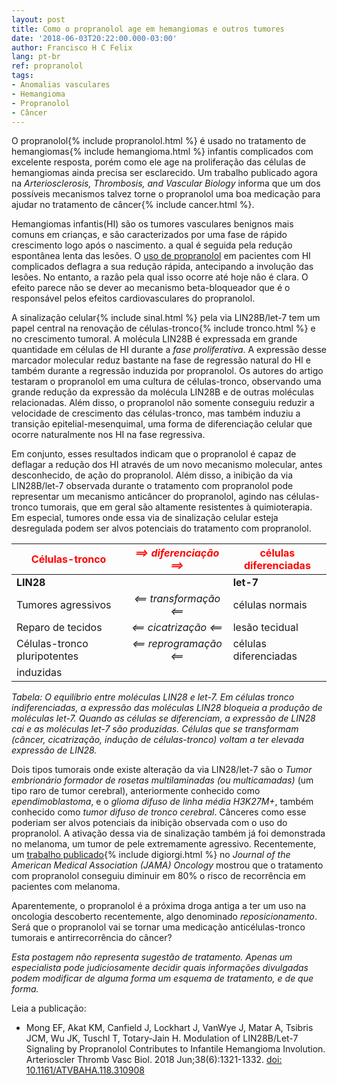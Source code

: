```yaml
---
layout: post
title: Como o propranolol age em hemangiomas e outros tumores
date: '2018-06-03T20:22:00.000-03:00'
author: Francisco H C Felix
lang: pt-br
ref: propranolol
tags:
- Anomalias vasculares
- Hemangioma
- Propranolol
- Câncer
---
```


O propranolol{% include propranolol.html %} é usado no tratamento de hemangiomas{% include hemangioma.html %} infantis complicados com excelente resposta, porém como ele age na proliferação das células de hemangiomas ainda precisa ser esclarecido. Um trabalho publicado agora na _Arteriosclerosis, Thrombosis, and Vascular Biology_ informa que um dos possíveis mecanismos talvez torne o propranolol uma boa medicação para ajudar no tratamento de câncer{% include cancer.html %}.
<!--more-->

Hemangiomas infantis(HI) são os tumores vasculares benignos mais comuns em crianças, e são caracterizados por uma fase de rápido crescimento logo após o nascimento. a qual é seguida pela redução espontânea lenta das lesões. O [uso de propranolol](https://bit.ly/fhcflxEw) em pacientes com HI complicados deflagra a sua redução rápida, antecipando a involução das lesões. No entanto, a razão pela qual isso ocorre até hoje não é clara. O efeito parece não se dever ao mecanismo beta-bloqueador que é o responsável pelos efeitos cardiovasculares do propranolol.

A sinalização celular{% include sinal.html %} pela via LIN28B/let-7 tem um papel central na renovação de células-tronco{% include tronco.html %} e no crescimento tumoral. A molécula LIN28B é expressada em grande quantidade em células de HI durante a _fase proliferativa_. A expressão desse marcador molecular reduz bastante na fase de regressão natural do HI e também durante a regressão induzida por propranolol. Os autores do artigo testaram o propranolol em uma cultura de células-tronco, observando uma grande redução da expressão da molécula LIN28B e de outras moléculas relacionadas. Além disso,  o propranolol não somente conseguiu reduzir a velocidade de crescimento das células-tronco, mas também induziu a transição epitelial-mesenquimal, uma forma de diferenciação celular que ocorre naturalmente nos HI na fase regressiva.

Em conjunto, esses resultados indicam que o propranolol é capaz de deflagar a redução dos HI através de um novo mecanismo molecular, antes desconhecido, de ação do propranolol. Além disso, a inibição da via LIN28B/let-7 observada durante o tratamento com propranolol pode representar um mecanismo anticâncer do propranolol, agindo nas células-tronco tumorais, que em geral são altamente resistentes à quimioterapia. Em especial, tumores onde essa via de sinalização celular esteja desregulada podem ser alvos potenciais do tratamento com propranolol.

| <font color="red">Células-tronco</font> | _<font color="red">&xrArr; diferenciação &xrArr;</font>_ | <font color="red">células diferenciadas</font> |
| --- |:---:| --- |
| **LIN28** | | **let-7** |
| Tumores agressivos | _<font>&xlArr; transformação &xlArr;</font>_ | células normais |
| Reparo de tecidos | _<font>&xlArr; cicatrização &xlArr;</font>_ | lesão tecidual |
| Células-tronco pluripotentes | _<font>&xlArr; reprogramação &xlArr;</font>_ | células diferenciadas |
| induzidas | | |

_Tabela: O equilíbrio entre moléculas LIN28 e let-7. Em células tronco indiferenciadas, a expressão das moléculas LIN28 bloqueia a produção de moléculas let-7. Quando as células se diferenciam, a expressão de LIN28 cai e as moléculas let-7 são produzidas. Células que se transformam (câncer, cicatrização, indução de células-tronco) voltam a ter elevada expressão de LIN28._

Dois tipos tumorais onde existe alteração da via LIN28/let-7 são o _Tumor embrionário formador de rosetas multilaminadas (ou multicamadas)_ (um tipo raro de tumor cerebral), anteriormente conhecido como _ependimoblastoma_, e o _glioma difuso de linha média H3K27M+_, também conhecido como _tumor difuso de tronco cerebral_. Cânceres como esse poderiam ser alvos potenciais da inibição observada com o uso do propranolol. A ativação dessa via de sinalização também já foi demonstrada no melanoma, um tumor de pele extremamente agressivo. Recentemente, um [trabalho publicado](https://bit.ly/fhcflx7x){% include digiorgi.html %} no _Journal of the American Medical Association (JAMA) Oncology_ mostrou que o tratamento com propranolol conseguiu diminuir em 80% o risco de recorrência em pacientes com melanoma.

Aparentemente, o propranolol é a próxima droga antiga a ter um uso na oncologia descoberto recentemente, algo denominado _reposicionamento_. Será que o propranolol vai se tornar uma medicação anticélulas-tronco tumorais e antirrecorrência do câncer?

_Esta postagem não representa sugestão de tratamento. Apenas um especialista pode judiciosamente decidir quais informações divulgadas podem modificar de alguma forma um esquema de tratamento, e de que forma._

Leia a publicação:
- Mong EF, Akat KM, Canfield J, Lockhart J, VanWye J, Matar A, Tsibris JCM, Wu
JK, Tuschl T, Totary-Jain H. Modulation of LIN28B/Let-7 Signaling by Propranolol
Contributes to Infantile Hemangioma Involution. Arterioscler Thromb Vasc Biol.
2018 Jun;38(6):1321-1332. [doi: 10.1161/ATVBAHA.118.310908](https://doi.org/10.1161/ATVBAHA.118.310908)
